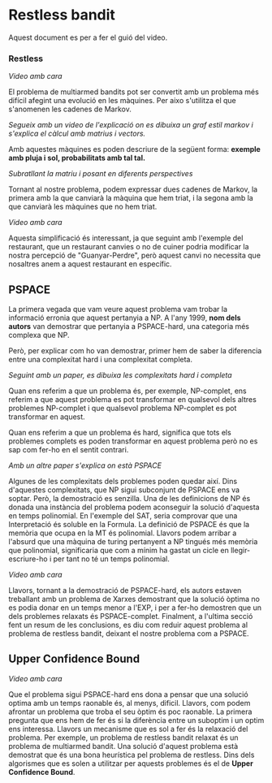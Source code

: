 # Restless bandit

Aquest document es per a fer el guió del video.

### Restless

*Video amb cara*

El problema de multiarmed bandits pot ser convertit amb un problema més
difícil afegint una evolució en les màquines. Per aixo s'utilitza el
que s'anomenen les cadenes de Markov.

*Segueix amb un video de l'explicació on es dibuixa un graf estil markov
i s'explica el càlcul amb matrius i vectors.*

Amb aquestes màquines es poden descriure de la següent forma: **exemple amb
pluja i sol, probabilitats amb tal tal.**

*Subratllant la matriu i posant en diferents perspectives*

Tornant al nostre problema, podem expressar dues cadenes de Markov, la
primera amb la que canviarà la màquina que hem triat, i la segona amb
la que canviarà les màquines que no hem triat.

*Video amb cara* 

Aquesta simplificació és interessant, ja que seguint amb l'exemple del
restaurant, que un restaurant canvies o no de cuiner podria modificar
la nostra percepció de "Guanyar-Perdre", però aquest canvi no necessita
que nosaltres anem a aquest restaurant en específic.

## PSPACE

La primera vegada que vam veure aquest problema vam trobar la informació
erronia que aquest pertanyia a NP. A l'any 1999, **nom dels autors** van
demostrar que pertanyia a PSPACE-hard, una categoria més complexa que NP.

Però, per explicar com ho van demostrar, primer hem de saber la diferencia
entre una complexitat hard i una complexitat completa. 

*Seguint amb un paper, es dibuixa les complexitats hard i completa*

Quan ens referim a que un problema és, per exemple, NP-complet, ens referim
a que aquest problema es pot transformar en qualsevol dels altres problemes
NP-complet i que qualsevol problema NP-complet es pot transformar en aquest.

Quan ens referim a que un problema és hard, significa que tots els problemes
complets es poden transformar en aquest problema però no es sap com fer-ho
en el sentit contrari.

*Amb un altre paper s'explica on està PSPACE*

Algunes de les complexitats dels problemes poden quedar així. Dins d'aquestes
complexitats, que NP sigui subconjunt de PSPACE ens va soptar. Però, la demostració
es senzilla. Una de les definicions de NP és donada una instància del problema
podem aconseguir la solució d'aquesta en temps polinomial. En l'exemple del SAT,
seria comprovar que una Interpretació és soluble en la Formula. La definició de
PSPACE és que la memòria que ocupa en la MT és polinomial. Llavors podem arribar
a l'absurd que una màquina de turing pertanyent a NP tingués més memòria que 
polinomial, significaria que com a mínim ha gastat un cicle en llegir-escriure-ho
i per tant no té un temps polinomial.

*Video amb cara*

Llavors, tornant a la demostració de PSPACE-hard, els autors estaven treballant
amb un problema de Xarxes demostrant que la solució òptima no es podia donar en
un temps menor a l'EXP, i per a fer-ho demostren que un dels problemes relaxats 
és PSPACE-complet. Finalment, a l'ultima secció fent un resum de les conclusions,
es diu com reduir aquest problema al problema de restless bandit, deixant el nostre
problema com a PSPACE.

## Upper Confidence Bound

*Video amb cara*

Que el problema sigui PSPACE-hard ens dona a pensar que una solució optima amb un
temps raonable és, al menys, dificil. Llavors, com podem afrontar un problema que
troba el seu òptim és poc raonable. La primera pregunta que ens hem de fer és si
la diferència entre un suboptim i un optim ens interessa. Llavors un mecanisme
que es sol a fer és la relaxació del problema. Per exemple, un problema de restless
bandit relaxat és un problema de multiarmed bandit. Una solució d'aquest problema 
està demostrat que és una bona heurística pel problema de restless. Dins dels algorismes
que es solen a utilitzar per aquests problemes és el de **Upper Confidence Bound**.



